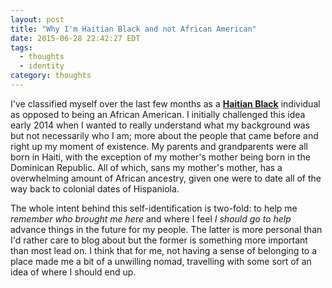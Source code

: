 ```yaml
---
layout: post
title: "Why I'm Haitian Black and not African American"
date: 2015-06-28 22:42:27 EDT
tags:
  - thoughts
  - identity
category: thoughts
---
```


I've classified myself over the last few months as a [**Haitian Black**][1]
individual as opposed to being an African American. I initially challenged this
idea early 2014 when I wanted to really understand what my background was but
not necessarily who I am; more about the people that came before and right up my
moment of existence. My parents and grandparents were all born in Haiti, with
the exception of my mother's mother being born in the Dominican Republic. All of
which, sans my mother's mother, has a overwhelming amount of African ancestry,
given one were to date all of the way back to colonial dates of Hispaniola.

The whole intent behind this self-identification is two-fold: to help me
_remember who brought me here_ and where I feel _I should go to help_ advance things
in the future for my people. The latter is more personal than I'd rather care to
blog about but the former is something more important than most lead on. I think
that for me, not having a sense of belonging to a place made me a bit of a
unwilling nomad, travelling with some sort of an idea of where I should end up.

[1]: /about#heritage
